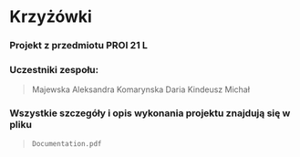 ﻿# Krzyżówki 
### Projekt z przedmiotu PROI 21 L
### Uczestniki zespołu:
> Majewska Aleksandra
> Komarynska Daria 
> Kindeusz Michał
### Wszystkie szczegóły i opis wykonania projektu znajdują się w pliku
> `Documentation.pdf`